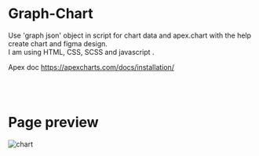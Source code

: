 # Graph-Chart
Use 'graph json' object in script for chart data and apex.chart with the help create chart and figma design.
<br/>
I am using HTML, CSS, SCSS and javascript .
<br/>

Apex doc https://apexcharts.com/docs/installation/

<br/>
<br/>

# Page preview
![chart](https://user-images.githubusercontent.com/101393695/232256482-ccb094d5-5a2f-4ef3-8657-196416b523fe.png)
